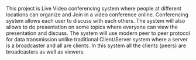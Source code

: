 This project is Live Video conferencing system where people at different locations can organize and Join in a video conference online. Conferencing system allows each user to discuss with each others. The system will also allows to do presentation on some topics where everyone can view the presentation and discuss. The system will use modern peer to peer protocol for data transmission unlike traditional Client/Server system where a server is a broadcaster and all are clients. In this system all the clients (peers) are broadcasters as well as viewers.